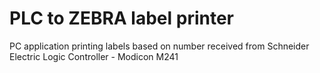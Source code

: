 # PLC to ZEBRA label printer
PC application printing labels based on number received from Schneider Electric Logic Controller - Modicon M241
